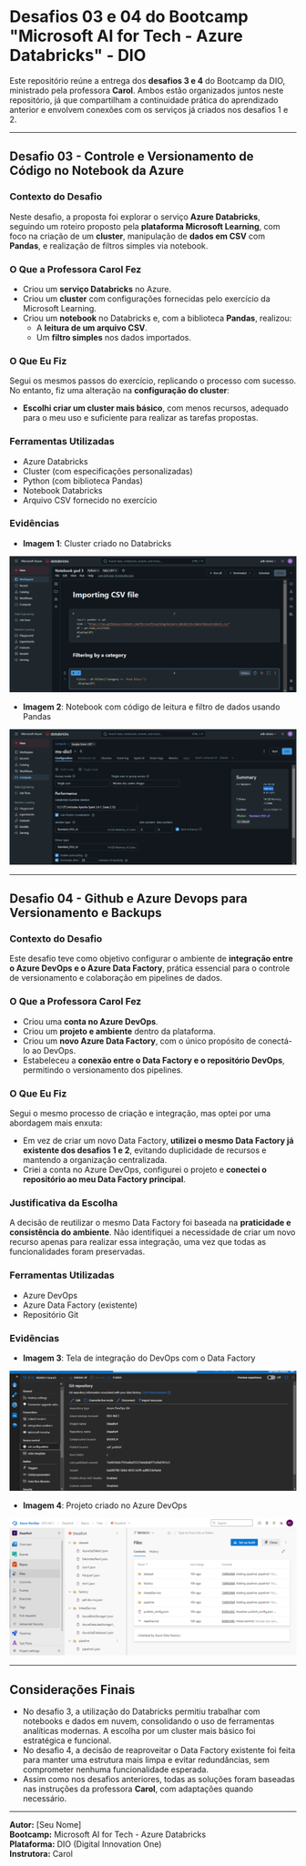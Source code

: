 # Desafios 03 e 04 do Bootcamp "Microsoft AI for Tech - Azure Databricks" - DIO

Este repositório reúne a entrega dos **desafios 3 e 4** do Bootcamp da DIO, ministrado pela professora **Carol**. Ambos estão organizados juntos neste repositório, já que compartilham a continuidade prática do aprendizado anterior e envolvem conexões com os serviços já criados nos desafios 1 e 2.

---

## Desafio 03 - Controle e Versionamento de Código no Notebook da Azure

### Contexto do Desafio

Neste desafio, a proposta foi explorar o serviço **Azure Databricks**, seguindo um roteiro proposto pela **plataforma Microsoft Learning**, com foco na criação de um **cluster**, manipulação de **dados em CSV** com **Pandas**, e realização de filtros simples via notebook.

### O Que a Professora Carol Fez

- Criou um **serviço Databricks** no Azure.
- Criou um **cluster** com configurações fornecidas pelo exercício da Microsoft Learning.
- Criou um **notebook** no Databricks e, com a biblioteca **Pandas**, realizou:
  - A **leitura de um arquivo CSV**.
  - Um **filtro simples** nos dados importados.

### O Que Eu Fiz

Segui os mesmos passos do exercício, replicando o processo com sucesso. No entanto, fiz uma alteração na **configuração do cluster**:

- **Escolhi criar um cluster mais básico**, com menos recursos, adequado para o meu uso e suficiente para realizar as tarefas propostas.

### Ferramentas Utilizadas

- Azure Databricks  
- Cluster (com especificações personalizadas)  
- Python (com biblioteca Pandas)  
- Notebook Databricks  
- Arquivo CSV fornecido no exercício

### Evidências

- **Imagem 1**: Cluster criado no Databricks

![imagem 1](assets/imagem1.png) 

- **Imagem 2**: Notebook com código de leitura e filtro de dados usando Pandas

![imagem 2](assets/imagem2.png) 

---

## Desafio 04 - Github e Azure Devops para Versionamento e Backups

### Contexto do Desafio

Este desafio teve como objetivo configurar o ambiente de **integração entre o Azure DevOps e o Azure Data Factory**, prática essencial para o controle de versionamento e colaboração em pipelines de dados.

### O Que a Professora Carol Fez

- Criou uma **conta no Azure DevOps**.
- Criou um **projeto e ambiente** dentro da plataforma.
- Criou um **novo Azure Data Factory**, com o único propósito de conectá-lo ao DevOps.
- Estabeleceu a **conexão entre o Data Factory e o repositório DevOps**, permitindo o versionamento dos pipelines.

### O Que Eu Fiz

Segui o mesmo processo de criação e integração, mas optei por uma abordagem mais enxuta:

- Em vez de criar um novo Data Factory, **utilizei o mesmo Data Factory já existente dos desafios 1 e 2**, evitando duplicidade de recursos e mantendo a organização centralizada.
- Criei a conta no Azure DevOps, configurei o projeto e **conectei o repositório ao meu Data Factory principal**.

### Justificativa da Escolha

A decisão de reutilizar o mesmo Data Factory foi baseada na **praticidade e consistência do ambiente**. Não identifiquei a necessidade de criar um novo recurso apenas para realizar essa integração, uma vez que todas as funcionalidades foram preservadas.

### Ferramentas Utilizadas

- Azure DevOps  
- Azure Data Factory (existente)  
- Repositório Git

### Evidências

- **Imagem 3**: Tela de integração do DevOps com o Data Factory  

![imagem 3](assets/imagem3.png) 

- **Imagem 4**: Projeto criado no Azure DevOps

![imagem 4](assets/imagem4.png) 

---

## Considerações Finais

- No desafio 3, a utilização do Databricks permitiu trabalhar com notebooks e dados em nuvem, consolidando o uso de ferramentas analíticas modernas. A escolha por um cluster mais básico foi estratégica e funcional.
- No desafio 4, a decisão de reaproveitar o Data Factory existente foi feita para manter uma estrutura mais limpa e evitar redundâncias, sem comprometer nenhuma funcionalidade esperada.
- Assim como nos desafios anteriores, todas as soluções foram baseadas nas instruções da professora **Carol**, com adaptações quando necessário.

---

**Autor:** [Seu Nome]  
**Bootcamp:** Microsoft AI for Tech - Azure Databricks  
**Plataforma:** DIO (Digital Innovation One)  
**Instrutora:** Carol
